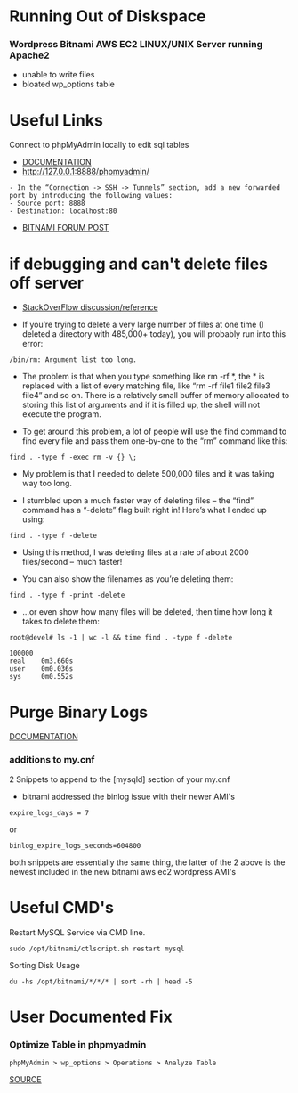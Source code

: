 # Running Out of Diskspace 
### Wordpress Bitnami AWS EC2 LINUX/UNIX Server running Apache2
- unable to write files
- bloated wp_options table 

# Useful Links

Connect to phpMyAdmin locally to edit sql tables
* [DOCUMENTATION](https://docs.bitnami.com/virtual-machine/faq/get-started/access-phpmyadmin/)
* http://127.0.0.1:8888/phpmyadmin/ 

```
- In the “Connection -> SSH -> Tunnels” section, add a new forwarded port by introducing the following values:
- Source port: 8888
- Destination: localhost:80
```
* [BITNAMI FORUM POST](https://community.bitnami.com/t/something-taking-up-space-and-growing/64532)

# if debugging and can't delete files off server
* [StackOverFlow discussion/reference](https://stackoverflow.com/questions/11289551/argument-list-too-long-error-for-rm-cp-mv-commands#answer-48377999)

- If you’re trying to delete a very large number of files at one time (I deleted a directory with 485,000+ today), you will probably run into this error:

```
/bin/rm: Argument list too long.
```

- The problem is that when you type something like rm -rf *, the * is replaced with a list of every matching file, like “rm -rf file1 file2 file3 file4” and so on. There is a relatively small buffer of memory allocated to storing this list of arguments and if it is filled up, the shell will not execute the program.

- To get around this problem, a lot of people will use the find command to find every file and pass them one-by-one to the “rm” command like this:

```
find . -type f -exec rm -v {} \;
```

- My problem is that I needed to delete 500,000 files and it was taking way too long.

- I stumbled upon a much faster way of deleting files – the “find” command has a “-delete” flag built right in! Here’s what I ended up using:

```
find . -type f -delete
```

- Using this method, I was deleting files at a rate of about 2000 files/second – much faster!

- You can also show the filenames as you’re deleting them:

```
find . -type f -print -delete
```

- …or even show how many files will be deleted, then time how long it takes to delete them:

```
root@devel# ls -1 | wc -l && time find . -type f -delete
```

```
100000
real    0m3.660s
user    0m0.036s
sys     0m0.552s
```
# Purge Binary Logs
[DOCUMENTATION](https://dev.mysql.com/doc/refman/5.6/en/purge-binary-logs.html)
### additions to my.cnf
2 Snippets to append to the [mysqld] section of your my.cnf
* bitnami addressed the binlog issue with their newer AMI's
``` 
expire_logs_days = 7
```
or
```
binlog_expire_logs_seconds=604800
```
both snippets are essentially the same thing, the latter of the 2 above is the newest included in the new bitnami aws ec2 wordpress AMI's
# Useful CMD's

Restart MySQL Service via CMD line.
 
```
sudo /opt/bitnami/ctlscript.sh restart mysql
```

Sorting Disk Usage

```
du -hs /opt/bitnami/*/*/* | sort -rh | head -5
```

# User Documented Fix
### Optimize Table in phpmyadmin
```
phpMyAdmin > wp_options > Operations > Analyze Table
```
[SOURCE](https://pixl.my/fixed-wp_options-table-is-huge-for-no-reason/)
